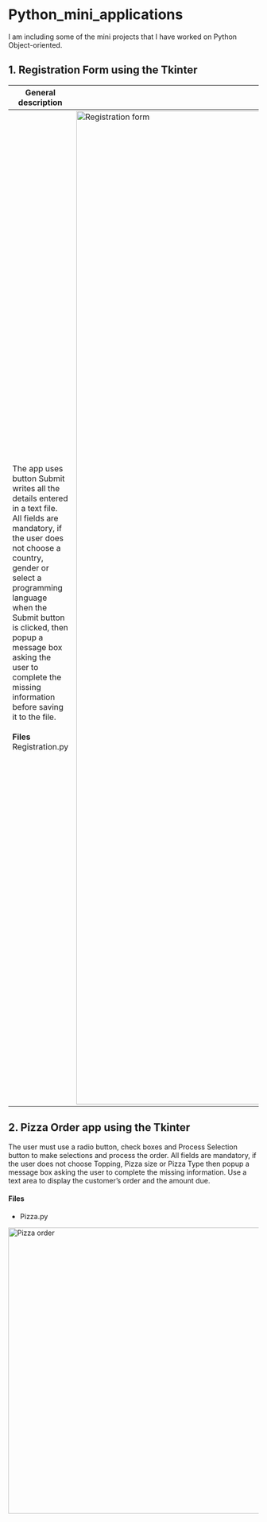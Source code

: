 # Python_mini_applications

I am including some of the mini projects that I have worked on Python Object-oriented. 

## 1. Registration Form using the Tkinter

| General description  | The designed app | 
| ----------- | ----------- | 
|The app uses button Submit writes all the details entered in a text file. All fields are mandatory, if the user does not choose a country, gender or select a programming language when the Submit button is clicked, then popup a message box asking the user to complete the missing information before saving it to the file. <br><br> **Files** <br>  Registration.py | <img width="2000" alt="Registration form" src="https://github.com/semereab-merry/Python_mini-applications/assets/59441158/2b8d5fdf-d3e1-4c0d-94b7-ddcd4ea0d732"> | 

## 2. Pizza Order app using the Tkinter
The user must use a radio button, check boxes and Process Selection button to make selections and process the order. All fields are mandatory, if the user does not choose Topping, Pizza size or Pizza Type then popup a message box asking the user to complete the missing information. Use a text area to display the customer’s order and the amount due.
#### Files 
* Pizza.py

<img width="576" alt="Pizza order" src="https://github.com/semereab-merry/Python_mini-applications/assets/59441158/aaa67a01-40f7-46af-811d-f980fb52a75a">
